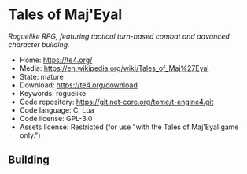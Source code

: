 # Tales of Maj'Eyal

_Roguelike RPG, featuring tactical turn-based combat and advanced character building._

- Home: https://te4.org/
- Media: https://en.wikipedia.org/wiki/Tales_of_Maj%27Eyal
- State: mature
- Download: https://te4.org/download
- Keywords: roguelike
- Code repository: https://git.net-core.org/tome/t-engine4.git
- Code language: C, Lua
- Code license: GPL-3.0
- Assets license: Restricted (for use "with the Tales of Maj'Eyal game only.")

## Building

